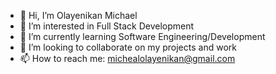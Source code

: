 - 👋 Hi, I’m Olayenikan Michael
- 👀 I’m interested in Full Stack Development
- 🌱 I’m currently learning Software Engineering/Development
- 💞️ I’m looking to collaborate on my projects and work
- 📫 How to reach me: michealolayenikan@gmail.com

<!---
poundsmichaelscode/poundsmichaelscode is a ✨ special ✨ repository because its `README.md` (this file) appears on your GitHub profile.
You can click the Preview link to view your changes.
--->
